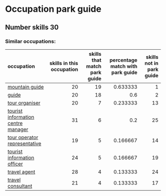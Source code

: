 # Occupation park guide
## Number skills 30
### Similar occupations:
| occupation                                                                  |   skills in this occupation |   skills that match park guide |   percentage match with park guide |   skills not in park guide |
|:----------------------------------------------------------------------------|----------------------------:|-------------------------------:|-----------------------------------:|---------------------------:|
| [mountain guide](mountain_guide.md)                                         |                          20 |                             19 |                           0.633333 |                          1 |
| [guide](guide.md)                                                           |                          20 |                             18 |                           0.6      |                          2 |
| [tour organiser](tour_organiser.md)                                         |                          20 |                              7 |                           0.233333 |                         13 |
| [tourist information centre manager](tourist_information_centre_manager.md) |                          31 |                              6 |                           0.2      |                         25 |
| [tour operator representative](tour_operator_representative.md)             |                          19 |                              5 |                           0.166667 |                         14 |
| [tourist information officer](tourist_information_officer.md)               |                          24 |                              5 |                           0.166667 |                         19 |
| [travel agent](travel_agent.md)                                             |                          28 |                              4 |                           0.133333 |                         24 |
| [travel consultant](travel_consultant.md)                                   |                          21 |                              4 |                           0.133333 |                         17 |
